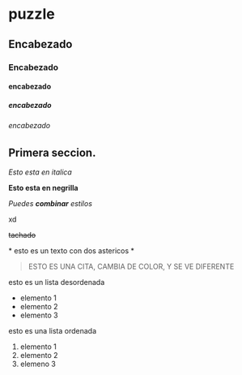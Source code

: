 # puzzle
## Encabezado
### Encabezado
#### encabezado 
##### encabezado 
###### encabezado

## Primera seccion.
 
 *Esto esta en italica*

 **Esto esta en negrilla**

 *Puedes **combinar** estilos*
  
  xd

~~tachado~~

\* esto es un texto con dos astericos \*

> ESTO ES UNA CITA, CAMBIA DE COLOR, Y SE VE DIFERENTE

esto es un lista desordenada 

* elemento 1
* elemento 2
* elemento 3

esto es una lista ordenada

1. elemento 1
2. elemento 2
3. elemeno 3